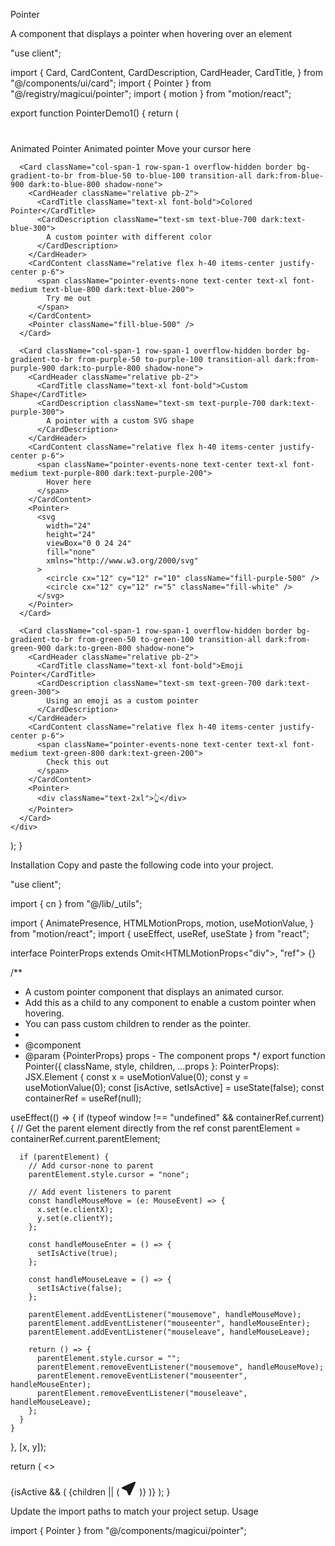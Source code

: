 Pointer

A component that displays a pointer when hovering over an element

"use client";

import {
Card,
CardContent,
CardDescription,
CardHeader,
CardTitle,
} from "@/components/ui/card";
import { Pointer } from "@/registry/magicui/pointer";
import { motion } from "motion/react";

export function PointerDemo1() {
return (
<div className="grid grid-cols-1 gap-6 md:grid-cols-2 md:grid-rows-2">
<Card className="col-span-1 row-span-1 overflow-hidden border bg-gradient-to-br from-slate-50 to-slate-100 transition-all dark:from-slate-900 dark:to-slate-800 shadow-none">
<CardHeader className="relative pb-2">
<CardTitle className="text-xl font-bold">Animated Pointer</CardTitle>
<CardDescription className="text-sm text-slate-600 dark:text-slate-400">
Animated pointer
</CardDescription>
</CardHeader>
<CardContent className="relative flex h-40 items-center justify-center p-6">
<span className="pointer-events-none text-center text-xl font-medium text-slate-800 dark:text-slate-200">
Move your cursor here
</span>
</CardContent>
<Pointer>
<motion.div
animate={{
              scale: [0.8, 1, 0.8],
              rotate: [0, 5, -5, 0],
            }}
transition={{
              duration: 1.5,
              repeat: Infinity,
              ease: "easeInOut",
            }} >
<svg
              width="40"
              height="40"
              viewBox="0 0 40 40"
              fill="none"
              xmlns="http://www.w3.org/2000/svg"
              className="text-pink-600"
            >
<motion.path
d="M12 21.35l-1.45-1.32C5.4 15.36 2 12.28 2 8.5 2 5.42 4.42 3 7.5 3c1.74 0 3.41.81 4.5 2.09C13.09 3.81 14.76 3 16.5 3 19.58 3 22 5.42 22 8.5c0 3.78-3.4 6.86-8.55 11.54L12 21.35z"
fill="currentColor"
animate={{ scale: [1, 1.2, 1] }}
transition={{
                  duration: 0.8,
                  repeat: Infinity,
                  ease: "easeInOut",
                }}
/>
</svg>
</motion.div>
</Pointer>
</Card>

      <Card className="col-span-1 row-span-1 overflow-hidden border bg-gradient-to-br from-blue-50 to-blue-100 transition-all dark:from-blue-900 dark:to-blue-800 shadow-none">
        <CardHeader className="relative pb-2">
          <CardTitle className="text-xl font-bold">Colored Pointer</CardTitle>
          <CardDescription className="text-sm text-blue-700 dark:text-blue-300">
            A custom pointer with different color
          </CardDescription>
        </CardHeader>
        <CardContent className="relative flex h-40 items-center justify-center p-6">
          <span className="pointer-events-none text-center text-xl font-medium text-blue-800 dark:text-blue-200">
            Try me out
          </span>
        </CardContent>
        <Pointer className="fill-blue-500" />
      </Card>

      <Card className="col-span-1 row-span-1 overflow-hidden border bg-gradient-to-br from-purple-50 to-purple-100 transition-all dark:from-purple-900 dark:to-purple-800 shadow-none">
        <CardHeader className="relative pb-2">
          <CardTitle className="text-xl font-bold">Custom Shape</CardTitle>
          <CardDescription className="text-sm text-purple-700 dark:text-purple-300">
            A pointer with a custom SVG shape
          </CardDescription>
        </CardHeader>
        <CardContent className="relative flex h-40 items-center justify-center p-6">
          <span className="pointer-events-none text-center text-xl font-medium text-purple-800 dark:text-purple-200">
            Hover here
          </span>
        </CardContent>
        <Pointer>
          <svg
            width="24"
            height="24"
            viewBox="0 0 24 24"
            fill="none"
            xmlns="http://www.w3.org/2000/svg"
          >
            <circle cx="12" cy="12" r="10" className="fill-purple-500" />
            <circle cx="12" cy="12" r="5" className="fill-white" />
          </svg>
        </Pointer>
      </Card>

      <Card className="col-span-1 row-span-1 overflow-hidden border bg-gradient-to-br from-green-50 to-green-100 transition-all dark:from-green-900 dark:to-green-800 shadow-none">
        <CardHeader className="relative pb-2">
          <CardTitle className="text-xl font-bold">Emoji Pointer</CardTitle>
          <CardDescription className="text-sm text-green-700 dark:text-green-300">
            Using an emoji as a custom pointer
          </CardDescription>
        </CardHeader>
        <CardContent className="relative flex h-40 items-center justify-center p-6">
          <span className="pointer-events-none text-center text-xl font-medium text-green-800 dark:text-green-200">
            Check this out
          </span>
        </CardContent>
        <Pointer>
          <div className="text-2xl">👆</div>
        </Pointer>
      </Card>
    </div>

);
}

Installation
Copy and paste the following code into your project.

"use client";

import { cn } from "@/lib/\_utils";

import {
AnimatePresence,
HTMLMotionProps,
motion,
useMotionValue,
} from "motion/react";
import { useEffect, useRef, useState } from "react";

interface PointerProps extends Omit<HTMLMotionProps<"div">, "ref"> {}

/\*\*

- A custom pointer component that displays an animated cursor.
- Add this as a child to any component to enable a custom pointer when hovering.
- You can pass custom children to render as the pointer.
-
- @component
- @param {PointerProps} props - The component props
  \*/
  export function Pointer({
  className,
  style,
  children,
  ...props
  }: PointerProps): JSX.Element {
  const x = useMotionValue(0);
  const y = useMotionValue(0);
  const [isActive, setIsActive] = useState<boolean>(false);
  const containerRef = useRef<HTMLDivElement>(null);

useEffect(() => {
if (typeof window !== "undefined" && containerRef.current) {
// Get the parent element directly from the ref
const parentElement = containerRef.current.parentElement;

      if (parentElement) {
        // Add cursor-none to parent
        parentElement.style.cursor = "none";

        // Add event listeners to parent
        const handleMouseMove = (e: MouseEvent) => {
          x.set(e.clientX);
          y.set(e.clientY);
        };

        const handleMouseEnter = () => {
          setIsActive(true);
        };

        const handleMouseLeave = () => {
          setIsActive(false);
        };

        parentElement.addEventListener("mousemove", handleMouseMove);
        parentElement.addEventListener("mouseenter", handleMouseEnter);
        parentElement.addEventListener("mouseleave", handleMouseLeave);

        return () => {
          parentElement.style.cursor = "";
          parentElement.removeEventListener("mousemove", handleMouseMove);
          parentElement.removeEventListener("mouseenter", handleMouseEnter);
          parentElement.removeEventListener("mouseleave", handleMouseLeave);
        };
      }
    }

}, [x, y]);

return (
<>
<div ref={containerRef} />
<AnimatePresence>
{isActive && (
<motion.div
className="transform-[translate(-50%,-50%)] pointer-events-none fixed z-50"
style={{
              top: y,
              left: x,
              ...style,
            }}
initial={{
              scale: 0,
              opacity: 0,
            }}
animate={{
              scale: 1,
              opacity: 1,
            }}
exit={{
              scale: 0,
              opacity: 0,
            }}
{...props} >
{children || (
<svg
stroke="currentColor"
fill="currentColor"
strokeWidth="1"
viewBox="0 0 16 16"
height="24"
width="24"
xmlns="http://www.w3.org/2000/svg"
className={cn(
"rotate-[-70deg] stroke-white text-black",
className,
)} >
<path d="M14.082 2.182a.5.5 0 0 1 .103.557L8.528 15.467a.5.5 0 0 1-.917-.007L5.57 10.694.803 8.652a.5.5 0 0 1-.006-.916l12.728-5.657a.5.5 0 0 1 .556.103z" />
</svg>
)}
</motion.div>
)}
</AnimatePresence>
</>
);
}

Update the import paths to match your project setup.
Usage

import { Pointer } from "@/components/magicui/pointer";

<Pointer />
